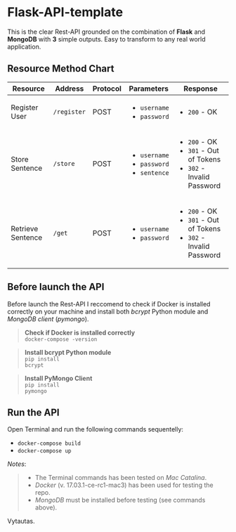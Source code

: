# Flask-API-template
This is the clear Rest-API grounded on the combination of **Flask** and **MongoDB** with **3** simple outputs. Easy to transform to any real world application.

## Resource Method Chart

| Resource | Address | Protocol | Parameters | Response |
| ---- | ---- | ---- | ---- | ---- |
| Register User | <code>/register</code> | POST | <ul><li><code>username</code></li><li><code>password</code></li></ul> | <ul><li><code>200</code> - OK</li></ul> |
| Store Sentence | <code>/store</code> | POST | <ul><li><code>username</code></li><li><code>password</code></li><li><code>sentence</code></li></ul> | <ul><li><code>200</code> - OK</li><li><code>301</code> - Out of Tokens</li><li><code>302</code> - Invalid Password</li></ul> |
| Retrieve Sentence | <code>/get</code> | POST | <ul><li><code>username</code></li><li><code>password</code></li></ul> | <ul><li><code>200</code> - OK</li><li><code>301</code> - Out of Tokens</li><li><code>302</code> - Invalid Password</li></ul> |

## Before launch the API

Before launch the Rest-API I reccomend to check if Docker is installed correctly on your machine and install both *bcrypt* Python module and *MongoDB client* (*pymongo*).

> **Check if Docker is installed correctly**<br>
> <code>docker-compose -version</code>

> **Install bcrypt Python module**<br>
> <code>pip install bcrypt</code>

> **Install PyMongo Client**<br>
> <code>pip install pymongo</code>

## Run the API

Open Terminal and run the following commands sequentelly:

<ul><li><code>docker-compose build</code></li><li><code>docker-compose up</code></li></ul>

*Notes*:
> - The Terminal commands has been tested on *Mac Catalina*.
> - *Docker* (v. 17.03.1-ce-rc1-mac3) has been used for testing the repo.
> - *MongoDB* must be installed before testing (see commands above).

Vytautas.
